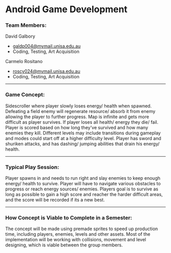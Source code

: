 # Android Game Development

### Team Members:

David Galbory
- galdp004@mymail.unisa.edu.au
- Coding, Testing, Art Acquisition

Carmelo Rositano
- roscy024@mymail.unisa.edu.au 
- Coding, Testing, Art Acquisition

-----
### Game Concept:
Sidescroller where player slowly loses energy/ health when spawned. Defeating a field enemy will regenerate resource/ absorb it from enemy allowing the player to further progress. Map is infinite and gets more difficult as player survives. If player loses all health/ energy they die/ fail. Player is scored based on how long they've survived and how many enemies they kill. Different levels may include transitions during gameplay and modes could start off at a higher difficulty level.
Player has sword and shuriken attacks, and has dashing/ jumping abilities that drain his energy/ health.


-----
### Typical Play Session:
Player spawns in and needs to run right and slay enemies to keep enough energy/ health to survive. Player will have to navigate various obstacles to progress or reach energy sources/ enemies. Players goal is to survive as long as possible to gain a high score and reacher the harder difficult areas, and the score will be recorded if its a new best. 


-----
### How Concept is Viable to Complete in a Semester:
The concept will be made using premade sprites to speed up production time, including players, enemies, levels and other assets. Most of the implementation will be working with collisions, movement and level designing, which is viable between the group members. 
